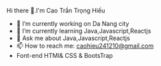  Hi there 👋.I'm Cao Trần Trọng Hiếu
- 🔭 I’m currently working on Da Nang  city
- 🌱 I’m currently learning Java,Javascript,Reactjs
- 💬 Ask me about Java,Javascript,Reactjs
- 📫 How to reach me: caohieu241210@gmail.com
- Font-end HTMl& CSS & BootsTrap

